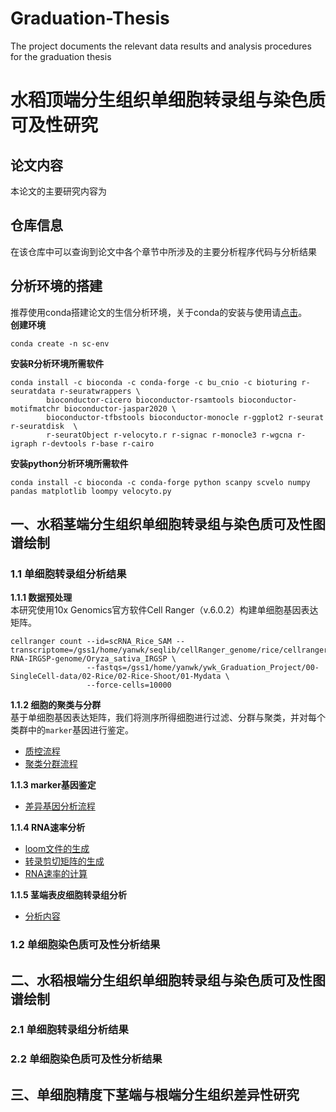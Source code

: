 # Graduation-Thesis
 The project documents the relevant data results and analysis procedures for the graduation thesis


# 水稻顶端分生组织单细胞转录组与染色质可及性研究
## 论文内容  
本论文的主要研究内容为

## 仓库信息 
在该仓库中可以查询到论文中各个章节中所涉及的主要分析程序代码与分析结果

## 分析环境的搭建  
推荐使用conda搭建论文的生信分析环境，关于conda的安装与使用请[点击](https://docs.conda.io/en/latest/)。  
**创建环境**
```
conda create -n sc-env
```

**安装R分析环境所需软件**
```
conda install -c bioconda -c conda-forge -c bu_cnio -c bioturing r-seuratdata r-seuratwrappers \
        bioconductor-cicero bioconductor-rsamtools bioconductor-motifmatchr bioconductor-jaspar2020 \
        bioconductor-tfbstools bioconductor-monocle r-ggplot2 r-seurat r-seuratdisk  \
        r-seuratObject r-velocyto.r r-signac r-monocle3 r-wgcna r-igraph r-devtools r-base r-cairo
```
**安装python分析环境所需软件**
```
conda install -c bioconda -c conda-forge python scanpy scvelo numpy pandas matplotlib loompy velocyto.py
```


## 一、水稻茎端分生组织单细胞转录组与染色质可及性图谱绘制
### 1.1 单细胞转录组分析结果
**1.1.1 数据预处理**  
本研究使用10x Genomics官方软件Cell Ranger（v.6.0.2）构建单细胞基因表达矩阵。
```
cellranger count --id=scRNA_Rice_SAM --transcriptome=/gss1/home/yanwk/seqlib/cellRanger_genome/rice/cellranger-RNA-IRGSP-genome/Oryza_sativa_IRGSP \
                 --fastqs=/gss1/home/yanwk/ywk_Graduation_Project/00-SingleCell-data/02-Rice/02-Rice-Shoot/01-Mydata \
                 --force-cells=10000   
```
**1.1.2 细胞的聚类与分群**  
基于单细胞基因表达矩阵，我们将测序所得细胞进行过滤、分群与聚类，并对每个类群中的`marker`基因进行鉴定。  
- [质控流程](script/Chapter1/scRNA-analysis/quality-control.r)
- [聚类分群流程](script/Chapter1/scRNA-analysis/cell-clustering.r)  

**1.1.3 marker基因鉴定**  
- [差异基因分析流程](script/Chapter1/scRNA-analysis/DEGs-analysis.r)  

**1.1.4 RNA速率分析**  
- [loom文件的生成](script/Chapter1/scRNA-analysis/RNA-velocity-1.sh)
- [转录剪切矩阵的生成](script/Chapter1/scRNA-analysis/RNA-velocity-2.r)
- [RNA速率的计算](script/Chapter1/scRNA-analysis/RNA-velocity-3.py)  

**1.1.5 茎端表皮细胞转录组分析**  
- [分析内容](script/Chapter1/scRNA-analysis/epidermis-analysis.r)  


### 1.2 单细胞染色质可及性分析结果

## 二、水稻根端分生组织单细胞转录组与染色质可及性图谱绘制
### 2.1 单细胞转录组分析结果


### 2.2 单细胞染色质可及性分析结果

## 三、单细胞精度下茎端与根端分生组织差异性研究

